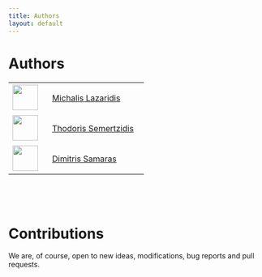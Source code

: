 ```yaml
---
title: Authors
layout: default
---
```

# Authors

<table style="width: 300px; margin-bottom: 100px; margin-top: 20px">
  <tr>
    <td style="width:50px;"><img src="http://www.iti.gr/iti/cache/image/files/image/personnel/lazar.240.jpg" style="width:50px;"></td>
    <td style="text-align: left; padding: 20px;"><a href="http://www.iti.gr/iti/en/people/Michalis_Lazaridis.html" target="_ext">Michalis Lazaridis</a></td>
  </tr>
  <tr>
    <td style="width:50px;"><img src="http://www.iti.gr/iti/cache/image/files/image/personnel/theosem.240.jpg" style="width:50px;"></td>
    <td style="text-align: left; padding: 20px;"><a href="http://www.iti.gr/iti/en/people/Theodoros_Semertzidis.html" target="_ext">Thodoris Semertzidis</a></td>
  </tr>
  <tr>
    <td style="width:50px;"><img src="http://www.iti.gr/iti/cache/image/files/image/personnel/Dimitris_Samaras.240.jpg" style="width:50px;"></td>
    <td style="text-align: left; padding: 20px;"><a href="http://www.iti.gr/iti/en/people/Dimitris_Samaras.html" target="_ext">Dimitris Samaras</a></td>
  </tr>
</table>



# Contributions

We are, of course, open to new ideas, modifications, bug reports and pull requests.

